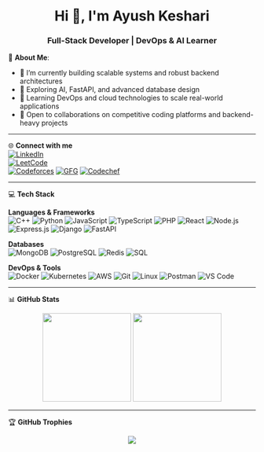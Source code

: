 <h1 align="center">Hi 👋, I'm Ayush Keshari</h1>
<h3 align="center">Full-Stack Developer | DevOps & AI Learner</h3>

💫 <b>About Me</b>:
- 🔭 I’m currently building scalable systems and robust backend architectures
- 🧠 Exploring AI, FastAPI, and advanced database design
- 🚀 Learning DevOps and cloud technologies to scale real-world applications
- 👯 Open to collaborations on competitive coding platforms and backend-heavy projects

---

🌐 <b>Connect with me</b>  
[![LinkedIn](https://img.shields.io/badge/LinkedIn-blue?style=flat&logo=linkedin)](https://www.linkedin.com/in/ayush-keshari-2645a026a/)  
[![LeetCode](https://img.shields.io/badge/LeetCode-1878-orange?style=flat&logo=leetcode)](https://leetcode.com/u/akeshari986/)  
[![Codeforces](https://img.shields.io/badge/Codeforces-1255-blue?style=flat&logo=codeforces)](https://codeforces.com/profile/ayush_keshari) 
[![GFG](https://img.shields.io/badge/GeeksforGeeks-0F9D58?style=flat&logo=geeksforgeeks&logoColor=white)](https://www.geeksforgeeks.org/user/akeshapr3o/)
[![Codechef](https://img.shields.io/badge/Codechef-1626-brightgreen?style=flat&logo=codechef)](https://www.codechef.com/users/ayush_keshari)  

---

💻 <b>Tech Stack</b>

<b>Languages & Frameworks</b><br>
![C++](https://img.shields.io/badge/C++-00599C?style=flat&logo=c%2B%2B&logoColor=white)
![Python](https://img.shields.io/badge/Python-3776AB?style=flat&logo=python&logoColor=white)
![JavaScript](https://img.shields.io/badge/JavaScript-F7DF1E?style=flat&logo=javascript&logoColor=black)
![TypeScript](https://img.shields.io/badge/TypeScript-3178C6?style=flat&logo=typescript&logoColor=white)
![PHP](https://img.shields.io/badge/PHP-777BB4?style=flat&logo=php&logoColor=white)
![React](https://img.shields.io/badge/React-20232A?style=flat&logo=react&logoColor=61DAFB)
![Node.js](https://img.shields.io/badge/Node.js-339933?style=flat&logo=node-dot-js&logoColor=white)
![Express.js](https://img.shields.io/badge/Express.js-000000?style=flat&logo=express&logoColor=white)
![Django](https://img.shields.io/badge/Django-092E20?style=flat&logo=django&logoColor=white)
![FastAPI](https://img.shields.io/badge/FastAPI-009688?style=flat&logo=fastapi&logoColor=white)

<b>Databases</b><br>
![MongoDB](https://img.shields.io/badge/MongoDB-4EA94B?style=flat&logo=mongodb&logoColor=white)
![PostgreSQL](https://img.shields.io/badge/PostgreSQL-4169E1?style=flat&logo=postgresql&logoColor=white)
![Redis](https://img.shields.io/badge/Redis-DC382D?style=flat&logo=redis&logoColor=white)
![SQL](https://img.shields.io/badge/SQL-4479A1?style=flat&logo=sqlite&logoColor=white)

<b>DevOps & Tools</b><br>
![Docker](https://img.shields.io/badge/Docker-2496ED?style=flat&logo=docker&logoColor=white)
![Kubernetes](https://img.shields.io/badge/Kubernetes-326CE5?style=flat&logo=kubernetes&logoColor=white)
![AWS](https://img.shields.io/badge/AWS-232F3E?style=flat&logo=amazonaws&logoColor=white)
![Git](https://img.shields.io/badge/Git-F05032?style=flat&logo=git&logoColor=white)
![Linux](https://img.shields.io/badge/Linux-FCC624?style=flat&logo=linux&logoColor=black)
![Postman](https://img.shields.io/badge/Postman-FF6C37?style=flat&logo=postman&logoColor=white)
![VS Code](https://img.shields.io/badge/VS%20Code-007ACC?style=flat&logo=visual-studio-code&logoColor=white)

---

📊 <b>GitHub Stats</b>
<div align="center">
  <img src="https://github-readme-stats.vercel.app/api?username=akeshari98&show_icons=true&theme=github_dark" height="180"/>
  <img src="https://github-readme-stats.vercel.app/api/top-langs/?username=akeshari98&layout=compact&theme=github_dark" height="180"/>
</div>

---

🏆 <b>GitHub Trophies</b>
<p align="center">
  <img src="https://github-profile-trophy.vercel.app/?username=akeshari98&theme=github" />
</p>
